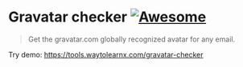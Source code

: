 # Gravatar checker [![Awesome](https://cdn.rawgit.com/sindresorhus/awesome/d7305f38d29fed78fa85652e3a63e154dd8e8829/media/badge.svg)](https://github.com/sindresorhus/awesome)

>Get the gravatar.com globally recognized avatar for any email.

Try demo: https://tools.waytolearnx.com/gravatar-checker
